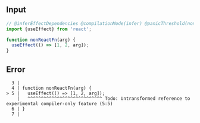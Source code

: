 
## Input

```javascript
// @inferEffectDependencies @compilationMode(infer) @panicThreshold(none)
import {useEffect} from 'react';

function nonReactFn(arg) {
  useEffect(() => [1, 2, arg]);
}

```


## Error

```
  3 |
  4 | function nonReactFn(arg) {
> 5 |   useEffect(() => [1, 2, arg]);
    |   ^^^^^^^^^^^^^^^^^^^^^^^^^^^^ Todo: Untransformed reference to experimental compiler-only feature (5:5)
  6 | }
  7 |
```
          
      